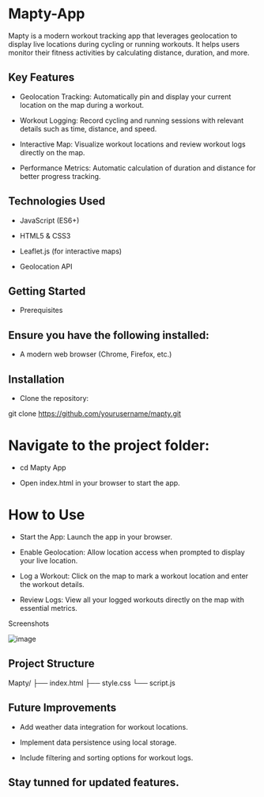# Mapty-App
Mapty is a modern workout tracking app that leverages geolocation to display live locations during cycling or running workouts. It helps users monitor their fitness activities by calculating distance, duration, and more.

 ## Key Features

- Geolocation Tracking: Automatically pin and display your current location on the map during a workout.

- Workout Logging: Record cycling and running sessions with relevant details such as time, distance, and speed.

- Interactive Map: Visualize workout locations and review workout logs directly on the map.

- Performance Metrics: Automatic calculation of duration and distance for better progress tracking.

## Technologies Used

- JavaScript (ES6+)

- HTML5 & CSS3

- Leaflet.js (for interactive maps)

- Geolocation API

## Getting Started

- Prerequisites

## Ensure you have the following installed:

- A modern web browser (Chrome, Firefox, etc.)

## Installation

- Clone the repository:

git clone https://github.com/yourusername/mapty.git

# Navigate to the project folder:

- cd Mapty App

- Open index.html in your browser to start the app.

# How to Use

- Start the App: Launch the app in your browser.

- Enable Geolocation: Allow location access when prompted to display your live location.

- Log a Workout: Click on the map to mark a workout location and enter the workout details.

- Review Logs: View all your logged workouts directly on the map with essential metrics.

Screenshots

![image](https://github.com/user-attachments/assets/676a5f50-d0e6-482c-9153-5c6a535ce2d5)


## Project Structure

Mapty/
├── index.html
├── style.css
└── script.js

## Future Improvements

- Add weather data integration for workout locations.

- Implement data persistence using local storage.

- Include filtering and sorting options for workout logs.
## Stay tunned for updated features.

